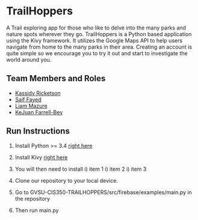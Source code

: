 # TrailHoppers

A Trail exploring app for those who like to delve into the many parks and nature spots wherever they go. TrailHoppers is a Python based application using the Kivy framework. It utilizes the Google Maps API to help users navigate from home to the many parks in their area. Creating an account is quite simple so we encourage you to try it out and start to investigate the world around you.

## Team Members and Roles

* [Kassidy Ricketson](https://github.com/ricketsk/CIS-350-HW2-Ricketson)
* [Saif Fayed](https://github.com/saiffayed/CIS350-HW2-Fayed)
* [Liam Mazure](https://github.com/Mazureli/CIS350-HW2-Mazure)
* [KeJuan Farrell-Bey](https://github.com/kejua/CIS350-HW2-Farrell-Bey)

## Run Instructions

1) Install Python >= 3.4 [right here](https://www.python.org/downloads/)
2) Install Kivy [right here](https://kivy.org/doc/stable/gettingstarted/installation.html)
3) You will then need to install 
    i) item 1
    i) item 2
    i) item 3

4) Clone our repository to your local device.
5) Go to GVSU-CIS350-TRAILHOPPERS/src/firebase/examples/main.py in the repository
6) Then run main.py 
